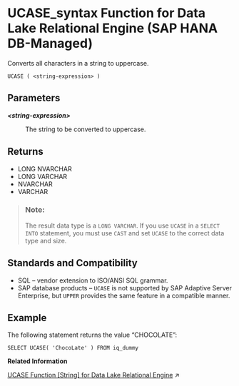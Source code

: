 <!-- loio3c1a297f45ba489283c80d39e97a4218 -->

# UCASE\_syntax Function for Data Lake Relational Engine \(SAP HANA DB-Managed\)

Converts all characters in a string to uppercase.



```
UCASE ( <string-expression> )
```



<a name="loio3c1a297f45ba489283c80d39e97a4218__section_gdf_13v_vrb"/>

## Parameters


<dl>
<dt><b>

*<string-expression\>*

</b></dt>
<dd>

The string to be converted to uppercase.



</dd>
</dl>



<a name="loio3c1a297f45ba489283c80d39e97a4218__section_olx_13v_vrb"/>

## Returns

-   LONG NVARCHAR
-   LONG VARCHAR
-   NVARCHAR
-   VARCHAR

> ### Note:  
> The result data type is a `LONG VARCHAR`. If you use `UCASE` in a `SELECT INTO` statement, you must use `CAST` and set `UCASE` to the correct data type and size.



<a name="loio3c1a297f45ba489283c80d39e97a4218__section_rz4_b3v_vrb"/>

## Standards and Compatibility

-   SQL – vendor extension to ISO/ANSI SQL grammar.
-   SAP database products – `UCASE` is not supported by SAP Adaptive Server Enterprise, but `UPPER` provides the same feature in a compatible manner.



<a name="loio3c1a297f45ba489283c80d39e97a4218__section_snx_b3v_vrb"/>

## Example

The following statement returns the value “CHOCOLATE”:

```
SELECT UCASE( 'ChocoLate' ) FROM iq_dummy
```

**Related Information**  


[UCASE Function [String] for Data Lake Relational Engine](https://help.sap.com/viewer/19b3964099384f178ad08f2d348232a9/2023_1_QRC/en-US/a58c382984f2101586a7d1f6dcf499c3.html "Converts all characters in a string to uppercase.") :arrow_upper_right:


